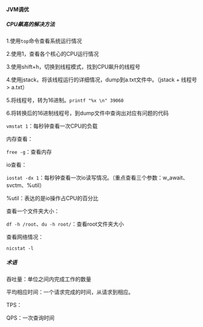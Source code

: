 #### JVM调优

##### CPU飙高的解决方法

1.使用`top`命令查看系统运行情况

2.使用1，查看各个核心的CPU运行情况

3.使用shift+h，切换到线程模式，找到CPU飙升的线程号

4.使用jstack，将该线程运行的详细情况，dump到a.txt文件中。（jstack + 线程号 > a.txt）

5.将线程号，转为16进制。`printf "%x \n" 39060`

6.将转换后的16进制线程号，到dump文件中查询出对应有问题的代码



`vmstat 1`：每秒钟查看一次CPU的负载



内存查看：

`free -g`：查看内存



io查看：

`iostat -dx 1`：每秒钟查看一次io读写情况。（重点查看三个参数：w_await、svctm、%util）

%util：表达的是io操作占CPU的百分比



查看一个文件夹大小：

`df -h /root`、`du -h root/`：查看root文件夹大小



查看网络情况：

`nicstat -l`



##### 术语

吞吐量：单位之间内完成工作的数量

平均相应时间：一个请求完成的时间，从请求到相应。

TPS：

QPS：一次查询时间